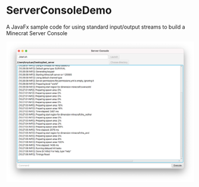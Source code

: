 # ServerConsoleDemo

A JavaFx sample code for using standard input/output streams to build a Minecrat Server Console

![App screenshot](doc/screenshot.png)

